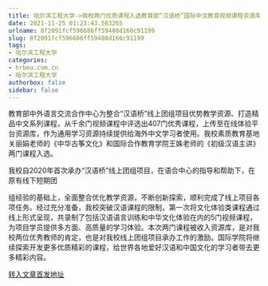 ```yaml
---
title: 哈尔滨工程大学->我校两门优质课程入选教育部“汉语桥”国际中文教育视频课程资源库 | hrbeu.com.cn
date: 2021-11-25 01:23:43.583265
urlname: 8f2091fcf596686ff59488d166c91199
slug: 8f2091fcf596686ff59488d166c91199
tags: 
- 哈尔滨工程大学
categories:
- hrbeu.com.cn
- 哈尔滨工程大学
authorbox: false
sidebar: false
---
```

教育部中外语言交流合作中心为整合“汉语桥”线上团组项目优势教学资源、打造精品中文系列课程，从千余门视频课程中评选出407门优秀课程，上传至在线体验平台资源库，作为通用学习资源持续提供给海外中文学习者使用。我校素质教育基地关丽娟老师的《中华古筝文化》和国际合作教育学院王姝老师的《初级汉语主讲》两门课程入选。

我校自2020年首次承办“汉语桥”线上团组项目，在语合中心的指导和帮助下，在原有线下短期团
<!--more-->
组经验的基础上，全面整合优化教学资源，不断创新探索，顺利完成了线上项目各项任务。经过充分准备，我校突破汉语课程的限制，第一次将文化体验类课程通过线上形式呈现，共录制了包括汉语语言训练和中华文化体验在内的5门视频课程，为项目学员提供多方面、高质量的学习体验。本次两门课程被收入资源库，是对我校两位优秀教师的肯定，也是对我校线上团组项目承办工作的激励。国际学院将继续探索开发更多优质精彩的课程，给世界各地爱好汉语和中国文化的学习者带去更多精彩内容。



[转入文章首发地址](http://gongxue.cn/info/1015/68941.htm)